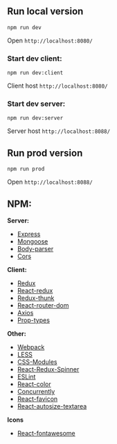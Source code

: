 ## Run local version
```
npm run dev
```
Open `http://localhost:8080/`
### Start dev client:
```
npm run dev:client
```
Client host `http://localhost:8080/`
### Start dev server:
```
npm run dev:server
```
Server host `http://localhost:8088/`
## Run prod version
```
npm run prod
```
Open `http://localhost:8088/`

## NPM:
**Server:**
* [Express](https://www.npmjs.com/package/express)
* [Mongoose](https://www.npmjs.com/package/mongoose)
* [Body-parser](https://www.npmjs.com/package/body-parser)
* [Cors](https://www.npmjs.com/package/cors)

**Client:**
* [Redux](https://www.npmjs.com/package/redux)
* [React-redux](https://www.npmjs.com/package/react-redux)
* [Redux-thunk](https://www.npmjs.com/package/redux-thunk)
* [React-router-dom](https://www.npmjs.com/package/react-router-dom)
* [Axios](https://www.npmjs.com/package/axios)
* [Prop-types](https://www.npmjs.com/package/prop-types)

**Other:**
* [Webpack](https://www.npmjs.com/package/webpack)
* [LESS](https://www.npmjs.com/package/less)
* [CSS-Modules](https://github.com/css-modules/css-modules)
* [React-Redux-Spinner](https://www.npmjs.com/package/react-redux-spinner)
* [ESLint](https://www.npmjs.com/package/eslint)
* [React-color](https://www.npmjs.com/package/react-color)
* [Concurrently](https://www.npmjs.com/package/concurrently)
* [React-favicon](https://www.npmjs.com/package/react-favicon)
* [React-autosize-textarea](https://www.npmjs.com/package/react-autosize-textarea)

**Icons**
* [React-fontawesome](https://www.npmjs.com/package/@fortawesome/react-fontawesome)
